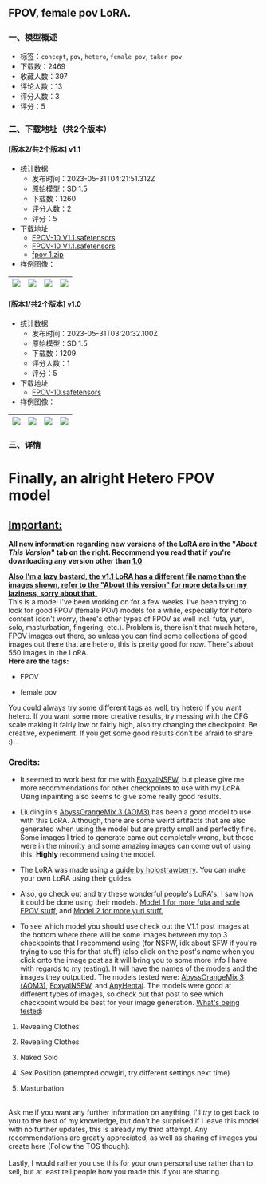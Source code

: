 ## FPOV, female pov LoRA.
### 一、模型概述

- 标签：`concept`, `pov`, `hetero`, `female pov`, `taker pov`
- 下载数：2469
- 收藏人数：397
- 评论人数：13
- 评分人数：3
- 评分：5

### 二、下载地址（共2个版本）

#### [版本2/共2个版本] v1.1

- 统计数据
  - 发布时间：2023-05-31T04:21:51.312Z
  - 原始模型：SD 1.5
  - 下载数：1260
  - 评分人数：2
  - 评分：5
- 下载地址
  - [FPOV-10 V1.1.safetensors](https://civitai.com/api/download/models/85968)
  - [FPOV-10 V1.1.safetensors](https://civitai.com/api/download/models/85968?type=Model&format=SafeTensor)
  - [fpov 1.zip](https://civitai.com/api/download/models/85968?type=Training%20Data)
- 样例图像：

| <img src="https://image.civitai.com/xG1nkqKTMzGDvpLrqFT7WA/ed558c74-e5b8-4fe8-8017-7c400a8d77b9/width=450/976331.jpeg" /> | <img src="https://image.civitai.com/xG1nkqKTMzGDvpLrqFT7WA/f388e6e5-2c02-4af2-90cf-dc628aac6f39/width=450/976264.jpeg" /> | <img src="https://image.civitai.com/xG1nkqKTMzGDvpLrqFT7WA/1d40fbd3-a1fb-4cb5-aa4d-f7c399f2ab30/width=450/976262.jpeg" /> | <img src="https://image.civitai.com/xG1nkqKTMzGDvpLrqFT7WA/717ea7d7-94b8-489c-9a2c-14c26deb6558/width=450/976263.jpeg" /> |
| ---- | ---- | ---- | ---- |

#### [版本1/共2个版本] v1.0

- 统计数据
  - 发布时间：2023-05-31T03:20:32.100Z
  - 原始模型：SD 1.5
  - 下载数：1209
  - 评分人数：1
  - 评分：5
- 下载地址
  - [FPOV-10.safetensors](https://civitai.com/api/download/models/71280)
- 样例图像：

| <img src="https://image.civitai.com/xG1nkqKTMzGDvpLrqFT7WA/8dfd4f07-0621-4978-a17c-ea349fae30bb/width=450/804852.jpeg" /> | <img src="https://image.civitai.com/xG1nkqKTMzGDvpLrqFT7WA/8d4c786f-8c4a-4c24-a00a-ce3950ef806d/width=450/805066.jpeg" /> | <img src="https://image.civitai.com/xG1nkqKTMzGDvpLrqFT7WA/5a3bfd50-a760-4493-81d1-10d7edebc4e8/width=450/796281.jpeg" /> | <img src="https://image.civitai.com/xG1nkqKTMzGDvpLrqFT7WA/27c85a54-7148-453c-8869-a74d9a6aa395/width=450/796288.jpeg" /> |
| ---- | ---- | ---- | ---- |


### 三、详情
<h1 id="heading-773">Finally, an alright Hetero FPOV model</h1><h2 id="heading-774"><strong><u>Important:</u></strong></h2><p><strong>All new information regarding new versions of the LoRA are in the "<em>About This Version</em>" tab on the right. Recommend you read that if you're downloading any version other than <u>1.0</u></strong></p><p><strong><u>Also I'm a lazy bastard, the v1.1 LoRA has a different file name than the images shown, refer to the "About this version" for more details on my laziness, sorry about that.</u></strong><br />This is a model I've been working on for a few weeks. I've been trying to look for good FPOV (female POV) models for a while, especially for hetero content (don't worry, there's other types of FPOV as well incl: futa, yuri, solo, masturbation, fingering, etc.). Problem is, there isn't that much hetero, FPOV images out there, so unless you can find some collections of good images out there that are hetero, this is pretty good for now. There's about 550 images in the LoRA. <br /><strong>Here are the tags:</strong></p><ul><li><p>FPOV</p></li><li><p>female pov</p></li></ul><p>You could always try some different tags as well, try hetero if you want hetero. If you want some more creative results, try messing with the CFG scale making it fairly low or fairly high, also try changing the checkpoint. Be creative, experiment. If you get some good results don't be afraid to share :).</p><h3 id="heading-775">Credits:</h3><ul><li><p>It seemed to work best for me with <a target="_blank" rel="ugc" href="https://civitai.com/models/17138/foxyansfw">FoxyalNSFW</a>, but please give me more recommendations for other checkpoints to use with my LoRA. Using inpainting also seems to give some really good results.</p></li><li><p>Liudinglin's <a target="_blank" rel="ugc" href="https://civitai.com/models/9942/abyssorangemix3-aom3">AbyssOrangeMix 3 (AOM3)</a> has been a good model to use with this LoRA. Although, there are some weird artifacts that are also generated when using the model but are pretty small and perfectly fine. Some images I tried to generate came out completely wrong, but those were in the minority and some amazing images can come out of using this. <strong>Highly </strong>recommend using the model.</p></li><li><p>The LoRA was made using a <a target="_blank" rel="ugc" href="https://civitai.com/models/22530/guide-make-your-own-loras-easy-and-free">guide by holostrawberry</a>. You can make your own LoRA using their guides</p></li><li><p>Also, go check out and try these wonderful people's LoRA's, I saw how it could be done using their models. <a target="_blank" rel="ugc" href="https://civitai.com/models/35383?modelVersionId=41612">Model 1 for more futa and sole FPOV stuff</a>, and <a target="_blank" rel="ugc" href="https://civitai.com/models/54539?modelVersionId=58906">Model 2 for more yuri stuff.</a></p></li><li><p>To see which model you should use check out the V1.1 post images at the bottom where there will be some images between my top 3 checkpoints that I recommend using (for NSFW, idk about SFW if you're trying to use this for that stuff) (also click on the post's name when you click onto the image post as it will bring you to some more info I have with regards to my testing). It will have the names of the models and the images they outputted. The models tested were: <a target="_blank" rel="ugc" href="https://civitai.com/models/9942/abyssorangemix3-aom3">AbyssOrangeMix 3 (AOM3)</a>, <a target="_blank" rel="ugc" href="https://civitai.com/models/17138/foxyansfw">FoxyalNSFW</a>, and <a target="_blank" rel="ugc" href="https://civitai.com/models/5706?modelVersionId=41233">AnyHentai</a>. The models were good at different types of images, so check out that post to see which checkpoint would be best for your image generation. <u>What's being tested</u>:</p></li></ul><ol><li><p>Revealing Clothes</p></li><li><p>Revealing Clothes</p></li><li><p>Naked Solo</p></li><li><p>Sex Position (attempted cowgirl, try different settings next time)</p></li><li><p>Masturbation</p></li></ol><p><br />Ask me if you want any further information on anything, I'll <em>try </em>to get back to you to the best of my knowledge, but don't be surprised if I leave this model with no further updates, this is already my third attempt. Any recommendations are greatly appreciated, as well as sharing of images you create here (Follow the TOS though).<br /><br />Lastly, I would rather you use this for your own personal use rather than to sell, but at least tell people how you made this if you are sharing.</p>